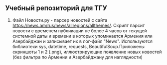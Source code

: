 ## Учебный репозиторий для ТГУ 
1. Файл Новости.py  - парсер новостей с сайта https://news.am/rus/news/allregions/allthemes/.
   Cкрипт парсит новости с временем публикации не более 4 часов от текущей системной даты и времени в которых упоминается Армения или Азербайджан и записывает их в лог-файл "News".
   Используются библиотеки sys, datetime, requests, BeautifulSoup.Приложены скриншоты 1 и 2 (.png), иллюстрирующие появление новых новостей (без фильтра по Армении и Азербайджану для наглядности)

